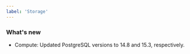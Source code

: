 ```yaml
---
label: 'Storage'
---
```


### What's new

- Compute: Updated PostgreSQL versions to 14.8 and 15.3, respectively.

